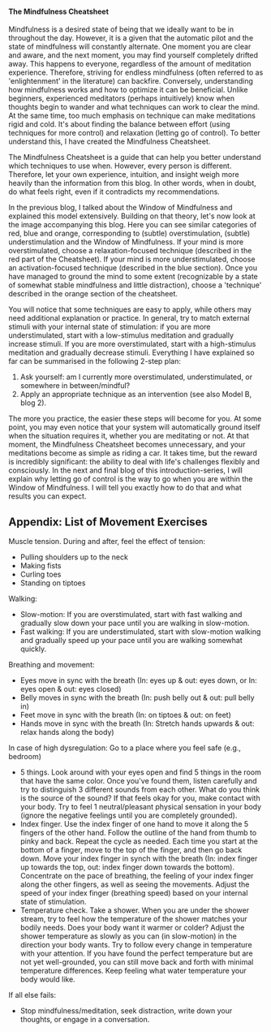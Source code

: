 #### The Mindfulness Cheatsheet

Mindfulness is a desired state of being that we ideally want to be in throughout the day. However, it is a given that the automatic pilot and the state of mindfulness will constantly alternate. One moment you are clear and aware, and the next moment, you may find yourself completely drifted away. This happens to everyone, regardless of the amount of meditation experience. Therefore, striving for endless mindfulness (often referred to as 'enlightenment' in the literature) can backfire. Conversely, understanding how mindfulness works and how to optimize it can be beneficial. Unlike beginners, experienced meditators (perhaps intuitively) know when thoughts begin to wander and what techniques can work to clear the mind. At the same time, too much emphasis on technique can make meditations rigid and cold. It's about finding the balance between effort (using techniques for more control) and relaxation (letting go of control). To better understand this, I have created the Mindfulness Cheatsheet.

The Mindfulness Cheatsheet is a guide that can help you better understand which techniques to use when. However, every person is different. Therefore, let your own experience, intuition, and insight weigh more heavily than the information from this blog. In other words, when in doubt, do what feels right, even if it contradicts my recommendations.

In the previous blog, I talked about the Window of Mindfulness and explained this model extensively. Building on that theory, let's now look at the image accompanying this blog. Here you can see similar categories of red, blue and orange, corresponding to (subtle) overstimulation, (subtle) understimulation and the Window of Mindfulness. If your mind is more overstimulated, choose a relaxation-focused technique (described in the red part of the Cheatsheet). If your mind is more understimulated, choose an activation-focused technique (described in the blue section). Once you have managed to ground the mind to some extent (recognizable by a state of somewhat stable mindfulness and little distraction), choose a 'technique' described in the orange section of the cheatsheet. 

You will notice that some techniques are easy to apply, while others may need additional explanation or practice. In general, try to match external stimuli with your internal state of stimulation: if you are more understimulated, start with a low-stimulus meditation and gradually increase stimuli. If you are more overstimulated, start with a high-stimulus meditation and gradually decrease stimuli.
Everything I have explained so far can be summarised in the following 2-step plan:
1. Ask yourself: am I currently more overstimulated, understimulated, or somewhere in between/mindful?
2. Apply an appropriate technique as an intervention (see also Model B, blog 2).

The more you practice, the easier these steps will become for you. At some point, you may even notice that your system will automatically ground itself when the situation requires it, whether you are meditating or not. At that moment, the Mindfulness Cheatsheet becomes unnecessary, and your meditations become as simple as riding a car. It takes time, but the reward is incredibly significant: the ability to deal with life's challenges flexibly and consciously.
In the next and final blog of this introduction-series, I will explain why letting go of control is the way to go when you are within the Window of Mindfulness. I will tell you exactly how to do that and what results you can expect.


## Appendix: List of Movement Exercises
Muscle tension. During and after, feel the effect of tension: 
- Pulling shoulders up to the neck
- Making fists
- Curling toes
- Standing on tiptoes


Walking:
- Slow-motion: If you are overstimulated, start with fast walking and gradually slow down your pace until you are walking in slow-motion.
- Fast walking: If you are understimulated, start with slow-motion walking and gradually speed up your pace until you are walking somewhat quickly.


Breathing and movement:
- Eyes move in sync with the breath (In: eyes up & out: eyes down, or In: eyes open & out: eyes closed)
- Belly moves in sync with the breath (In: push belly out & out: pull belly in)
- Feet move in sync with the breath (In: on tiptoes & out: on feet)
- Hands move in sync with the breath (In: Stretch hands upwards & out: relax hands along the body)

In case of high dysregulation: Go to a place where you feel safe (e.g., bedroom)
- 5 things. Look around with your eyes open and find 5 things in the room that have the same color. Once you've found them, listen carefully and try to distinguish 3 different sounds from each other. What do you think is the source of the sound? If that feels okay for you, make contact with your body. Try to feel 1 neutral/pleasant physical sensation in your body (ignore the negative feelings until you are completely grounded).
- Index finger. Use the index finger of one hand to move it along the 5 fingers of the other hand. Follow the outline of the hand from thumb to pinky and back. Repeat the cycle as needed. Each time you start at the bottom of a finger, move to the top of the finger, and then go back down. Move your index finger in synch with the breath (In: index finger up towards the top, out: index finger down towards the bottom). Concentrate on the pace of breathing, the feeling of your index finger along the other fingers, as well as seeing the movements. Adjust the speed of your index finger (breathing speed) based on your internal state of stimulation.
- Temperature check. Take a shower. When you are under the shower stream, try to feel how the temperature of the shower matches your bodily needs. Does your body want it warmer or colder? Adjust the shower temperature as slowly as you can (in slow-motion) in the direction your body wants. Try to follow every change in temperature with your attention. If you have found the perfect temperature but are not yet well-grounded, you can still move back and forth with minimal temperature differences. Keep feeling what water temperature your body would like.

If all else fails:
- Stop mindfulness/meditation, seek distraction, write down your thoughts, or engage in a conversation.

